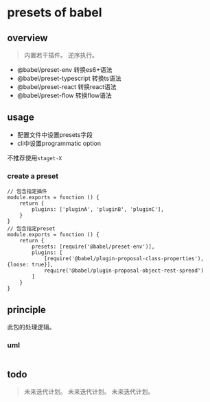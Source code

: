 # presets of babel

## overview
> 内置若干插件。
> 逆序执行。

- @babel/preset-env 转换es6+语法
- @babel/preset-typescript 转换ts语法
- @babel/preset-react 转换react语法
- @babel/preset-flow 转换flow语法

## usage
- 配置文件中设置presets字段
- cli中设置programmatic option

不推荐使用`staget-X`

### create a preset
```
// 包含指定插件
module.exports = function () {
    return {
        plugins: ['pluginA', 'pluginB', 'pluginC'],
    }
}
// 包含指定preset
module.exports = function () {
    return {
        presets: [require('@babel/preset-env')],
        plugins: [
            [require('@babel/plugin-proposal-class-properties'), {loose: true}],
            require('@babel/plugin-proposal-object-rest-spread')
        ]
    }
}
```

## principle
此包的处理逻辑。

### uml
```
```

## todo
> 未来迭代计划。
> 未来迭代计划。
> 未来迭代计划。